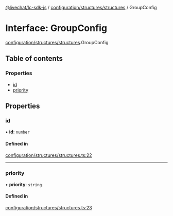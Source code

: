 [@livechat/lc-sdk-js](../README.md) / [configuration/structures/structures](../modules/configuration_structures_structures.md) / GroupConfig

# Interface: GroupConfig

[configuration/structures/structures](../modules/configuration_structures_structures.md).GroupConfig

## Table of contents

### Properties

- [id](configuration_structures_structures.GroupConfig.md#id)
- [priority](configuration_structures_structures.GroupConfig.md#priority)

## Properties

### id

• **id**: `number`

#### Defined in

[configuration/structures/structures.ts:22](https://github.com/livechat/lc-sdk-js/blob/c7b3817/src/configuration/structures/structures.ts#L22)

___

### priority

• **priority**: `string`

#### Defined in

[configuration/structures/structures.ts:23](https://github.com/livechat/lc-sdk-js/blob/c7b3817/src/configuration/structures/structures.ts#L23)
